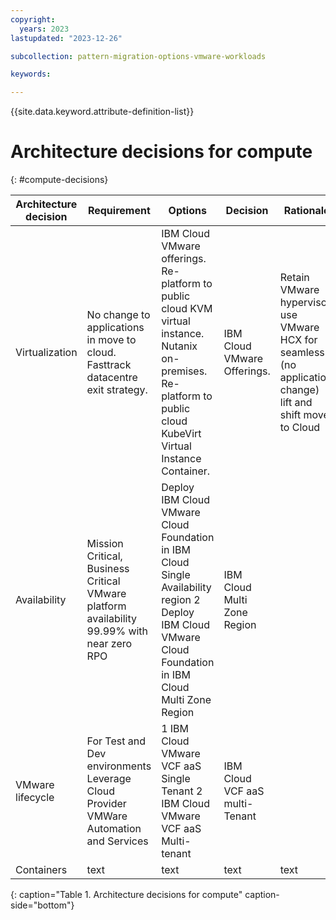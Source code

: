 ```yaml
---
copyright:
  years: 2023
lastupdated: "2023-12-26"

subcollection: pattern-migration-options-vmware-workloads

keywords:

---
```


{{site.data.keyword.attribute-definition-list}}

# Architecture decisions for compute

{: \#compute-decisions}

| Architecture decision | Requirement                                                                                | Options                                                                                                                                                             | Decision                       | Rationale                                                                                                  |
|-----------------------|--------------------------------------------------------------------------------------------|---------------------------------------------------------------------------------------------------------------------------------------------------------------------|--------------------------------|------------------------------------------------------------------------------------------------------------|
| Virtualization        | No change to applications in move to cloud. Fasttrack datacentre exit strategy.            | IBM Cloud VMware offerings. Re-platform to public cloud KVM virtual instance. Nutanix on-premises. Re-platform to public cloud KubeVirt Virtual Instance Container. | IBM Cloud VMware Offerings.    | Retain VMware hypervisor, use VMware HCX for seamless (no application change) lift and shift move to Cloud |
| Availability          | Mission Critical, Business Critical VMware platform availability 99.99% with near zero RPO | Deploy IBM Cloud VMware Cloud Foundation in IBM Cloud Single Availability region 2 Deploy IBM Cloud VMware Cloud Foundation in IBM Cloud Multi Zone Region          | IBM Cloud Multi Zone Region    |                                                                                                            |
| VMware lifecycle      | For Test and Dev environments Leverage Cloud Provider VMWare Automation and Services       | 1 IBM Cloud VMware VCF aaS Single Tenant 2 IBM Cloud VMware VCF aaS Multi-tenant                                                                                    | IBM Cloud VCF aaS multi-Tenant |                                                                                                            |
| Containers            | text                                                                                       | text                                                                                                                                                                | text                           | text                                                                                                       |

{: caption="Table 1. Architecture decisions for compute" caption-side="bottom"}
